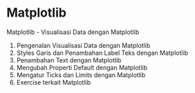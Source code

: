 # Matplotlib
Matplotlib - Visualisasi Data dengan Matplotlib

1. Pengenalan Visualisasi Data dengan Matplotlib
2. Styles Garis dan Penambahan Label Teks dengan Matplotlib
3. Penambahan Text dengan Matplotlib
4. Mengubah Properti Default dengan Matplotlib
5. Mengatur Ticks dan Limits dengan Matplotlib
5. Exercise terkait Matplotlib
